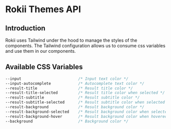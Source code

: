 # Rokii Themes API

## Introduction

Rokii uses Tailwind under the hood to manage the styles of the components.
The Tailwind configuration allows us to consume css variables and use them in
our components.

## Available CSS Variables

```css
--input                         /* Input text color */
--input-autocomplete            /* Autocomplete text color */
--result-title                  /* Result title color */
--result-title-selected         /* Result title color when selected */
--result-subtitle               /* Result subtitle color */
--result-subtitle-selected      /* Result subtitle color when selected */
--result-background             /* Result background color */
--result-background-selected    /* Result background color when selected */
--result-background-hover       /* Result background color when hovered */
--background                    /* Background color */
```
